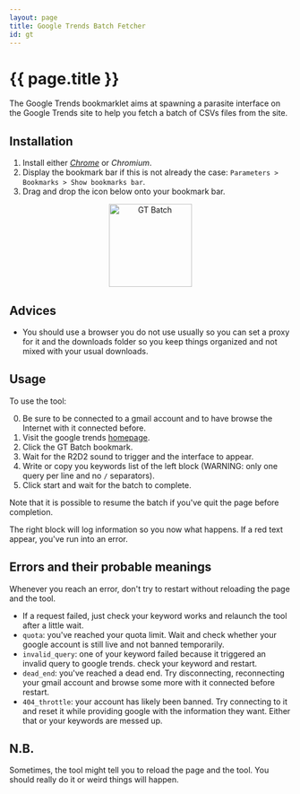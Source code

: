 ```yaml
---
layout: page
title: Google Trends Batch Fetcher
id: gt
---
```


# {{ page.title }}

The Google Trends bookmarklet aims at spawning a parasite interface on the Google Trends site to help you fetch a batch of CSVs files from the site.

## Installation

1. Install either *[Chrome](https://www.google.com/chrome/browser/)* or *Chromium*.
2. Display the bookmark bar if this is not already the case: `Parameters > Bookmarks > Show bookmarks bar`.
3. Drag and drop the icon below onto your bookmark bar.

<p align="center">
  <a href='{{ site.bookmarklets.gt }}' id='bookmarklet'>
    <img class="index-bookmarklet" alt="GT Batch" width="148" height="148" src="{{ site.baseurl }}/public/img/artoo-icon.svg" />
  </a>
</p>

## Advices

* You should use a browser you do not use usually so you can set a proxy for it and the downloads folder so you keep things organized and not mixed with your usual downloads.

## Usage

To use the tool:

0. Be sure to be connected to a gmail account and to have browse the Internet with it connected before.
1. Visit the google trends [homepage](https://www.google.fr/trends/).
2. Click the GT Batch bookmark.
3. Wait for the R2D2 sound to trigger and the interface to appear.
4. Write or copy you keywords list of the left block (WARNING: only one query per line and no `/` separators).
5. Click start and wait for the batch to complete.

Note that it is possible to resume the batch if you've quit the page before completion.

The right block will log information so you now what happens. If a red text appear, you've run into an error.

## Errors and their probable meanings

Whenever you reach an error, don't try to restart without reloading the page and the tool.

* If a request failed, just check your keyword works and relaunch the tool after a little wait.
* `quota`: you've reached your quota limit. Wait and check whether your google account is still live and not banned temporarily.
* `invalid_query`: one of your keyword failed because it triggered an invalid query to google trends. check your keyword and restart.
* `dead_end`: you've reached a dead end. Try disconnecting, reconnecting your gmail account and browse some more with it connected before restart.
* `404_throttle`: your account has likely been banned. Try connecting to it and reset it while providing google with the information they want. Either that or your keywords are messed up.

## N.B.

Sometimes, the tool might tell you to reload the page and the tool. You should really do it or weird things will happen.
